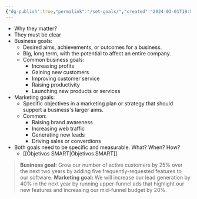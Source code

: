 ```yaml
---
{"dg-publish":true,"permalink":"/set-goals/","created":"2024-03-01T19:53:39.824-05:00","updated":"2024-03-07T09:56:23.135-05:00"}
---
```


- Why they matter?
- They must be clear
- Business goals:
	- Desired aims, achievements, or outcomes for a business.
	- Big, long term, with the potential to affect an entire company.
	- Common business goals:
		- Increasing profits
		- Gaining new customers
		- Improving customer service
		- Raising productivity
		- Launching new products or services
- Marketing goals:
	- Specific objectives in a marketing plan or strategy that should support a business's larger aims.
	- Common:
		- Raising brand awareness
		- Increasing web traffic
		- Generating new leads
		- Driving sales or converdions
- Both goals need to be specific and measurable. What? When? How?
	- [[Objetivos SMART\|Objetivos SMART]]

> **Business goal:** Grow our number of active customers by 25% over the next two years by adding five frequently-requested features to our software.
> **Marketing goal:** We will increase our lead generation by 40% in the next year by running upper-funnel ads that highlight our new features and increasing our mid-funnel budget by 20%.